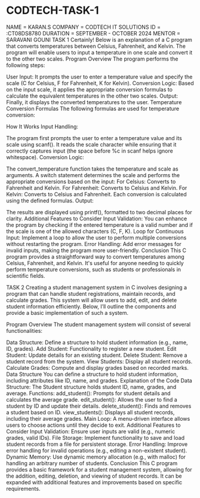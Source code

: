 # CODTECH-TASK-1
NAME = KARAN.S
COMPANY = CODTECH IT SOLUTIONS
ID = :CT08DS8780
DURATION = SEPTEMBER - OCTOBER 2024
MENTOR = SARAVANI GOUNI
TASK 1 
Certainly! Below is an explanation of a C program that converts temperatures between Celsius, Fahrenheit, and Kelvin. The program will enable users to input a temperature in one scale and convert it to the other two scales.
Program Overview
The program performs the following steps:

User Input: It prompts the user to enter a temperature value and specify the scale (C for Celsius, F for Fahrenheit, K for Kelvin).
Conversion Logic: Based on the input scale, it applies the appropriate conversion formulas to calculate the equivalent temperatures in the other two scales.
Output: Finally, it displays the converted temperatures to the user.
Temperature Conversion Formulas
The following formulas are used for temperature conversion:

How It Works
Input Handling:

The program first prompts the user to enter a temperature value and its scale using scanf().
It reads the scale character while ensuring that it correctly captures input (the space before %c in scanf helps ignore whitespace).
Conversion Logic:

The convert_temperature function takes the temperature and scale as arguments.
A switch statement determines the scale and performs the appropriate conversions based on the input:
For Celsius: Converts to Fahrenheit and Kelvin.
For Fahrenheit: Converts to Celsius and Kelvin.
For Kelvin: Converts to Celsius and Fahrenheit.
Each conversion is calculated using the defined formulas.
Output:

The results are displayed using printf(), formatted to two decimal places for clarity.
Additional Features to Consider
Input Validation: You can enhance the program by checking if the entered temperature is a valid number and if the scale is one of the allowed characters (C, F, K).
Loop for Continuous Input: Implement a loop to allow the user to perform multiple conversions without restarting the program.
Error Handling: Add error messages for invalid inputs, making the program more user-friendly.
Conclusion
This C program provides a straightforward way to convert temperatures among Celsius, Fahrenheit, and Kelvin. It's useful for anyone needing to quickly perform temperature conversions, such as students or professionals in scientific fields.



TASK 2 
Creating a student management system in C involves designing a program that can handle student registrations, maintain records, and calculate grades. This system will allow users to add, edit, and delete student information efficiently. Below, I’ll outline the components and provide a basic implementation of such a system.

Program Overview
The student management system will consist of several functionalities:

Data Structure: Define a structure to hold student information (e.g., name, ID, grades).
Add Student: Functionality to register a new student.
Edit Student: Update details for an existing student.
Delete Student: Remove a student record from the system.
View Students: Display all student records.
Calculate Grades: Compute and display grades based on recorded marks.
Data Structure
You can define a structure to hold student information, including attributes like ID, name, and grades.
Explanation of the Code
Data Structure: The Student structure holds student ID, name, grades, and average.
Functions:
add_student(): Prompts for student details and calculates the average grade.
edit_student(): Allows the user to find a student by ID and update their details.
delete_student(): Finds and removes a student based on ID.
view_students(): Displays all student records, including their average grades.
Main Loop: A menu-driven interface allows users to choose actions until they decide to exit.
Additional Features to Consider
Input Validation: Ensure user inputs are valid (e.g., numeric grades, valid IDs).
File Storage: Implement functionality to save and load student records from a file for persistent storage.
Error Handling: Improve error handling for invalid operations (e.g., editing a non-existent student).
Dynamic Memory: Use dynamic memory allocation (e.g., with malloc) for handling an arbitrary number of students.
Conclusion
This C program provides a basic framework for a student management system, allowing for the addition, editing, deletion, and viewing of student records. It can be expanded with additional features and improvements based on specific requirements.





